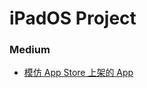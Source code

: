 # iPadOS Project

### Medium
+ [模仿 App Store 上架的 App](https://medium.com/@starmoon900709/ios-%E6%A8%A1%E4%BB%BF-app-store-%E4%B8%8A%E6%9E%B6%E7%9A%84-app-d948ac5efba6#05b0)